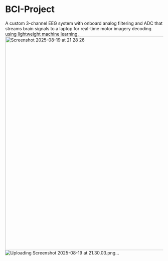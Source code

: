 # BCI-Project
A custom 3-channel EEG system with onboard analog filtering and ADC that streams brain signals to a laptop for real-time motor imagery decoding using lightweight machine learning.
<img width="957" height="678" alt="Screenshot 2025-08-19 at 21 28 26" src="https://github.com/user-attachments/assets/8f15e5e9-98ae-4b95-976f-ebada2c90ecf" />
![Uploading Screenshot 2025-08-19 at 21.30.03.png…]()
